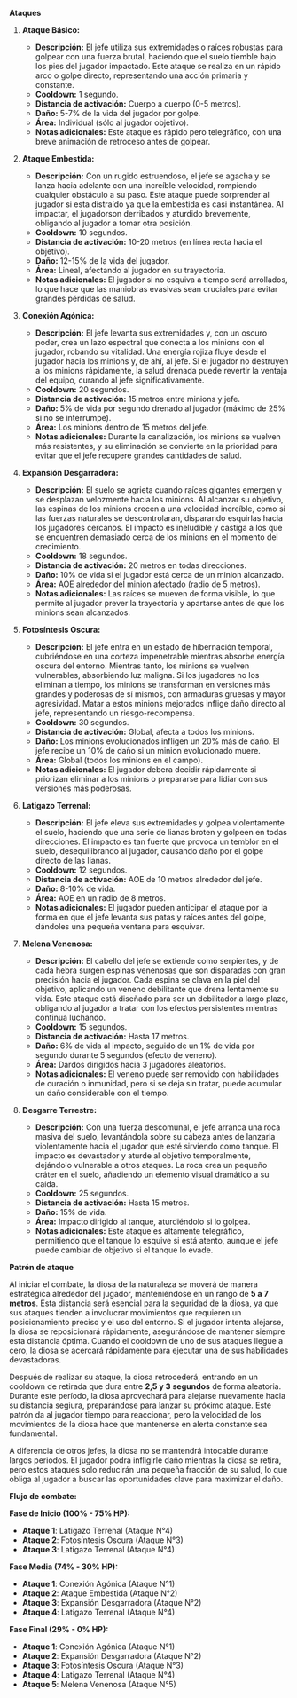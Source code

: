 **Ataques**

1. **Ataque Básico:**  
   - **Descripción:** El jefe utiliza sus extremidades o raíces robustas para golpear con una fuerza brutal, haciendo que el suelo tiemble bajo los pies del jugador impactado. Este ataque se realiza en un rápido arco o golpe directo, representando una acción primaria y constante.  
   - **Cooldown:** 1 segundo.  
   - **Distancia de activación:** Cuerpo a cuerpo (0-5 metros).  
   - **Daño:** 5-7% de la vida del jugador por golpe.  
   - **Área:** Individual (sólo al jugador objetivo).  
   - **Notas adicionales:** Este ataque es rápido pero telegráfico, con una breve animación de retroceso antes de golpear.

2. **Ataque Embestida:**  
   - **Descripción:** Con un rugido estruendoso, el jefe se agacha y se lanza hacia adelante con una increíble velocidad, rompiendo cualquier obstáculo a su paso. Este ataque puede sorprender al jugador si esta distraído ya que la embestida es casi instantánea. Al impactar, el jugadorson derribados y aturdido brevemente, obligando al jugador a tomar otra posición.
   - **Cooldown:** 10 segundos.  
   - **Distancia de activación:** 10-20 metros (en línea recta hacia el objetivo).  
   - **Daño:** 12-15% de la vida del jugador.  
   - **Área:** Lineal, afectando al jugador en su trayectoria.  
   - **Notas adicionales:** El jugador si no esquiva a tiempo será arrollados, lo que hace que las maniobras evasivas sean cruciales para evitar grandes pérdidas de salud.

3. **Conexión Agónica:**  
   - **Descripción:** El jefe levanta sus extremidades y, con un oscuro poder, crea un lazo espectral que conecta a los minions con el jugador, robando su vitalidad. Una energía rojiza fluye desde el jugador hacia los minions y, de ahí, al jefe. Si el jugador no destruyen a los minions rápidamente, la salud drenada puede revertir la ventaja del equipo, curando al jefe significativamente.  
   - **Cooldown:** 20 segundos.  
   - **Distancia de activación:** 15 metros entre minions y jefe.  
   - **Daño:** 5% de vida por segundo drenado al jugador (máximo de 25% si no se interrumpe).  
   - **Área:** Los minions dentro de 15 metros del jefe.  
   - **Notas adicionales:** Durante la canalización, los minions se vuelven más resistentes, y su eliminación se convierte en la prioridad para evitar que el jefe recupere grandes cantidades de salud.

4. **Expansión Desgarradora:**  
   - **Descripción:** El suelo se agrieta cuando raíces gigantes emergen y se desplazan velozmente hacia los minions. Al alcanzar su objetivo, las espinas de los minions crecen a una velocidad increíble, como si las fuerzas naturales se descontrolaran, disparando esquirlas hacia los jugadores cercanos. El impacto es ineludible y castiga a los que se encuentren demasiado cerca de los minions en el momento del crecimiento.  
   - **Cooldown:** 18 segundos.  
   - **Distancia de activación:** 20 metros en todas direcciones.  
   - **Daño:** 10% de vida si el jugador está cerca de un minion alcanzado.  
   - **Área:** AOE alrededor del minion afectado (radio de 5 metros).  
   - **Notas adicionales:** Las raíces se mueven de forma visible, lo que permite al jugador prever la trayectoria y apartarse antes de que los minions sean alcanzados.

5. **Fotosíntesis Oscura:**  
   - **Descripción:** El jefe entra en un estado de hibernación temporal, cubriéndose en una corteza impenetrable mientras absorbe energía oscura del entorno. Mientras tanto, los minions se vuelven vulnerables, absorbiendo luz maligna. Si los jugadores no los eliminan a tiempo, los minions se transforman en versiones más grandes y poderosas de sí mismos, con armaduras gruesas y mayor agresividad. Matar a estos minions mejorados inflige daño directo al jefe, representando un riesgo-recompensa.  
   - **Cooldown:** 30 segundos.  
   - **Distancia de activación:** Global, afecta a todos los minions.  
   - **Daño:** Los minions evolucionados infligen un 20% más de daño. El jefe recibe un 10% de daño si un minion evolucionado muere.  
   - **Área:** Global (todos los minions en el campo).  
   - **Notas adicionales:** El jugador debera decidir rápidamente si priorizan eliminar a los minions o prepararse para lidiar con sus versiones más poderosas.

6. **Latigazo Terrenal:**  
   - **Descripción:** El jefe eleva sus extremidades y golpea violentamente el suelo, haciendo que una serie de lianas broten y golpeen en todas direcciones. El impacto es tan fuerte que provoca un temblor en el suelo, desequilibrando al jugador, causando daño por el golpe directo de las lianas.  
   - **Cooldown:** 12 segundos.  
   - **Distancia de activación:** AOE de 10 metros alrededor del jefe.  
   - **Daño:** 8-10% de vida.  
   - **Área:** AOE en un radio de 8 metros.  
   - **Notas adicionales:** El jugador pueden anticipar el ataque por la forma en que el jefe levanta sus patas y raíces antes del golpe, dándoles una pequeña ventana para esquivar.

7. **Melena Venenosa:**  
   - **Descripción:** El cabello del jefe se extiende como serpientes, y de cada hebra surgen espinas venenosas que son disparadas con gran precisión hacia el jugador. Cada espina se clava en la piel del objetivo, aplicando un veneno debilitante que drena lentamente su vida. Este ataque está diseñado para ser un debilitador a largo plazo, obligando al jugador a tratar con los efectos persistentes mientras continua luchando.  
   - **Cooldown:** 15 segundos.  
   - **Distancia de activación:** Hasta 17 metros.  
   - **Daño:** 6% de vida al impacto, seguido de un 1% de vida por segundo durante 5 segundos (efecto de veneno).  
   - **Área:** Dardos dirigidos hacia 3 jugadores aleatorios.  
   - **Notas adicionales:** El veneno puede ser removido con habilidades de curación o inmunidad, pero si se deja sin tratar, puede acumular un daño considerable con el tiempo.

8. **Desgarre Terrestre:**  
   - **Descripción:** Con una fuerza descomunal, el jefe arranca una roca masiva del suelo, levantándola sobre su cabeza antes de lanzarla violentamente hacia el jugador que esté sirviendo como tanque. El impacto es devastador y aturde al objetivo temporalmente, dejándolo vulnerable a otros ataques. La roca crea un pequeño cráter en el suelo, añadiendo un elemento visual dramático a su caída.  
   - **Cooldown:** 25 segundos.  
   - **Distancia de activación:** Hasta 15 metros.  
   - **Daño:** 15% de vida.  
   - **Área:** Impacto dirigido al tanque, aturdiéndolo si lo golpea.  
   - **Notas adicionales:** Este ataque es altamente telegráfico, permitiendo que el tanque lo esquive si está atento, aunque el jefe puede cambiar de objetivo si el tanque lo evade.


**Patrón de ataque**

Al iniciar el combate, la diosa de la naturaleza se moverá de manera estratégica alrededor del jugador, manteniéndose en un rango de **5 a 7 metros**. Esta distancia será esencial para la seguridad de la diosa, ya que sus ataques tienden a involucrar movimientos que requieren un posicionamiento preciso y el uso del entorno. Si el jugador intenta alejarse, la diosa se reposicionará rápidamente, asegurándose de mantener siempre esta distancia óptima. Cuando el cooldown de uno de sus ataques llegue a cero, la diosa se acercará rápidamente para ejecutar una de sus habilidades devastadoras.

Después de realizar su ataque, la diosa retrocederá, entrando en un cooldown de retirada que dura entre **2,5 y 3 segundos** de forma aleatoria. Durante este período, la diosa aprovechará para alejarse nuevamente hacia su distancia segiura, preparándose para lanzar su próximo ataque. Este patrón da al jugador tiempo para reaccionar, pero la velocidad de los movimientos de la diosa hace que mantenerse en alerta constante sea fundamental.

A diferencia de otros jefes, la diosa no se mantendrá intocable durante largos periodos. El jugador podrá infligirle daño mientras la diosa se retira, pero estos ataques solo reducirán una pequeña fracción de su salud, lo que obliga al jugador a buscar las oportunidades clave para maximizar el daño.

**Flujo de combate:**

 **Fase de Inicio (100% - 75% HP):**

- **Ataque 1**: Latigazo Terrenal (Ataque N°4)
- **Ataque 2**: Fotosíntesis Oscura (Ataque N°3)
- **Ataque 3**: Latigazo Terrenal (Ataque N°4)

 **Fase Media (74% - 30% HP):**

- **Ataque 1**: Conexión Agónica (Ataque N°1)
- **Ataque 2**: Ataque Embestida (Ataque N°2)
- **Ataque 3**: Expansión Desgarradora (Ataque N°2)
- **Ataque 4**: Latigazo Terrenal (Ataque N°4)


**Fase Final (29% - 0% HP):**

- **Ataque 1**: Conexión Agónica (Ataque N°1)
- **Ataque 2**: Expansión Desgarradora (Ataque N°2)
- **Ataque 3**: Fotosíntesis Oscura (Ataque N°3)
- **Ataque 4**: Latigazo Terrenal (Ataque N°4)
- **Ataque 5**: Melena Venenosa (Ataque N°5)
